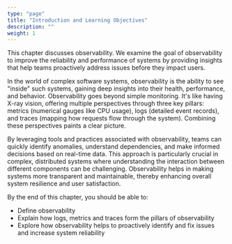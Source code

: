 ```yaml
---
type: "page"
title: "Introduction and Learning Objectives"
description: ""
weight: 1
---
```


This chapter discusses observability. We examine the goal of observability to improve the reliability and performance of systems by providing insights that help teams proactively address issues before they impact users.

In the world of complex software systems, observability is the ability to see "inside" such systems, gaining deep insights into their health, performance, and behavior. Observability goes beyond simple monitoring. It's like having X-ray vision, offering multiple perspectives through three key pillars: metrics (numerical gauges like CPU usage), logs (detailed event records), and traces (mapping how requests flow through the system). Combining these perspectives paints a clear picture.

By leveraging tools and practices associated with observability, teams can quickly identify anomalies, understand dependencies, and make informed decisions based on real-time data. This approach is particularly crucial in complex, distributed systems where understanding the interaction between different components can be challenging. Observability helps in making systems more transparent and maintainable, thereby enhancing overall system resilience and user satisfaction.

By the end of this chapter, you should be able to:

- Define observability
- Explain how logs, metrics and traces form the pillars of observability
- Explore how observability helps to proactively identify and fix issues and increase system reliability